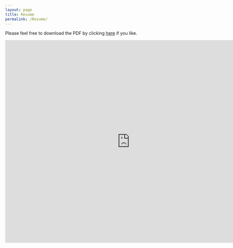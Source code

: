 ```yaml
---
layout: page
title: Resume
permalink: /Resume/
---
```


<p>Please feel free to download the PDF by clicking <a href="https://github.com/enigmaticlogic/enigmaticlogic.github.io/raw/master/images/resume.pdf">here</a> if you like.</p>

<iframe src="https://docs.google.com/gview?url=https://github.com/enigmaticlogic/enigmaticlogic.github.io/raw/master/images/resume.pdf&embedded=true" style="width:800px; height:650px;" frameborder="0"></iframe>
